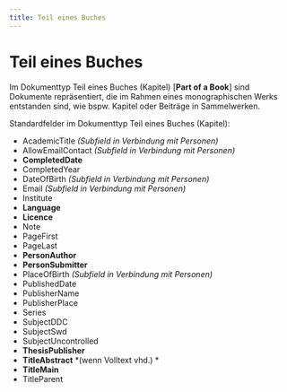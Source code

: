 ```yaml
---
title: Teil eines Buches
---
```


# Teil eines Buches

Im Dokumenttyp Teil eines Buches (Kapitel) [**Part of a Book**] sind Dokumente repräsentiert, die
im Rahmen eines monographischen Werks entstanden sind, wie bspw. Kapitel oder Beiträge in
Sammelwerken.

Standardfelder im Dokumenttyp Teil eines Buches (Kapitel):

* AcademicTitle *(Subfield in Verbindung mit Personen)*
* AllowEmailContact *(Subfield in Verbindung mit Personen)*
* **CompletedDate**
* CompletedYear
* DateOfBirth *(Subfield in Verbindung mit Personen)*
* Email *(Subfield in Verbindung mit Personen)*
* Institute
* **Language**
* **Licence**
* Note
* PageFirst
* PageLast
* **PersonAuthor**
* **PersonSubmitter**
* PlaceOfBirth *(Subfield in Verbindung mit Personen)*
* PublishedDate
* PublisherName
* PublisherPlace
* Series
* SubjectDDC
* SubjectSwd
* SubjectUncontrolled
* **ThesisPublisher**
* **TitleAbstract** *(wenn Volltext vhd.)                  *
* **TitleMain**
* TitleParent
